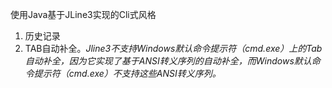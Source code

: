 使用Java基于JLine3实现的Cli式风格

1. 历史记录
2. TAB自动补全。*Jline3不支持Windows默认命令提示符（cmd.exe）上的Tab自动补全，因为它实现了基于ANSI转义序列的自动补全，而Windows默认命令提示符（cmd.exe）不支持这些ANSI转义序列。*